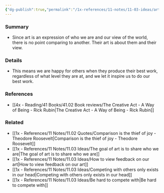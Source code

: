 ```yaml
---
{"dg-publish":true,"permalink":"/1x-references/11-notes/11-03-ideas/art-is-about-collaboration-not-competition-or-comparison/","title":"Art is about collaboration not competition or comparison","created":"2024-02-14T20:18:36.009+03:00","updated":"2024-02-14T20:18:36.009+03:00"}
---
```



### Summary
- Since art is an expression of who we are and our view of the world, there is no point comparing to another. Their art is about them and their view.

### Details
- This means we are happy for others when they produce their best work, regardless of what level they are at, and we let it inspire us to do our best work.

### References
- [[4x - Reading/41 Books/41.02 Book reviews/The Creative Act - A Way of Being - Rick Rubin\|The Creative Act - A Way of Being - Rick Rubin]]

### Related
- [[1x - References/11 Notes/11.02 Quotes/Comparison is the thief of joy - Theodore Roosevelt\|Comparison is the thief of joy - Theodore Roosevelt]]
- [[1x - References/11 Notes/11.03 Ideas/The goal of art is to share who we are\|The goal of art is to share who we are]]
- [[1x - References/11 Notes/11.03 Ideas/How to view feedback on our art\|How to view feedback on our art]]
- [[1x - References/11 Notes/11.03 Ideas/Competing with others only exists in our head\|Competing with others only exists in our head]]
- [[1x - References/11 Notes/11.03 Ideas/Be hard to compete with\|Be hard to compete with]]
